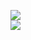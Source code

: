 [![](https://img.shields.io/badge/Made%20With-Github%20Spray-lightgrey.svg?style=for-the-badge&logo=github)](https://github.com/Annihil/github-spray#4137)  
[![](https://i.imgur.com/2DrTn0Z.gif)](https://github.com/Annihil/github-spray)